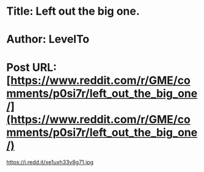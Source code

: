 # Title: Left out the big one.
# Author: LevelTo
# Post URL: [https://www.reddit.com/r/GME/comments/p0si7r/left_out_the_big_one/](https://www.reddit.com/r/GME/comments/p0si7r/left_out_the_big_one/)


https://i.redd.it/xe1uxh33v8g71.jpg